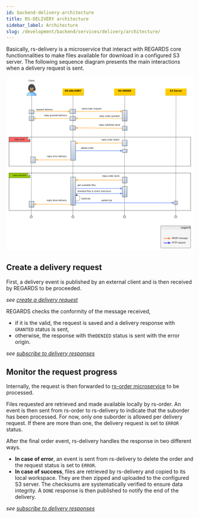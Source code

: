 ```yaml
---
id: backend-delivery-architecture
title: RS-DELIVERY architecture
sidebar_label: Architecture
slug: /development/backend/services/delivery/architecture/
---
```


Basically, rs-delivery is a microservice that interact with REGARDS core functionnalities to make files available for
download in a configured S3 server.
The following sequence diagram presents the main interactions when a delivery request is sent.

![delivery_sequence_diagram](src/delivery_sequence_diagram.png)

## Create a delivery request

First, a delivery event is published by an external client and is then received by REGARDS to be proceeded.

*see [create a delivery request](./api-guides/amqp/amqp-publish-request.md)*

REGARDS checks the conformity of the message received,

- if it is the valid, the request is saved and a delivery response with `GRANTED` status is sent,
- otherwise, the response with the`DENIED` status is sent with the error origin.

*see [subscribe to delivery responses](./api-guides/amqp/amqp-subscribe-response.md)*

## Monitor the request progress

Internally, the request is then forwarded to [rs-order microservice](../order/order.md) to be processed.

Files requested are retrieved and made available locally by rs-order. An event is then sent from rs-order to rs-delivery
to
indicate that the suborder has been processed. For now, only one suborder is allowed per delivery request. If there are
more than one,
the delivery request is set to `ERROR` status.

After the final order event, rs-delivery handles the response in two different ways.

- **In case of error**, an event is sent from rs-delivery to delete the order and the request status is set to `ERROR`.
- **In case of success**, files are retrieved by rs-delivery and copied to its local workspace. They are then zipped and
  uploaded to the configured S3 server. The checksums are systematically verified to ensure data integrity. A `DONE`
  response is then published to notify the end of the delivery.

*see [subscribe to delivery responses](./api-guides/amqp/amqp-subscribe-response.md)*
